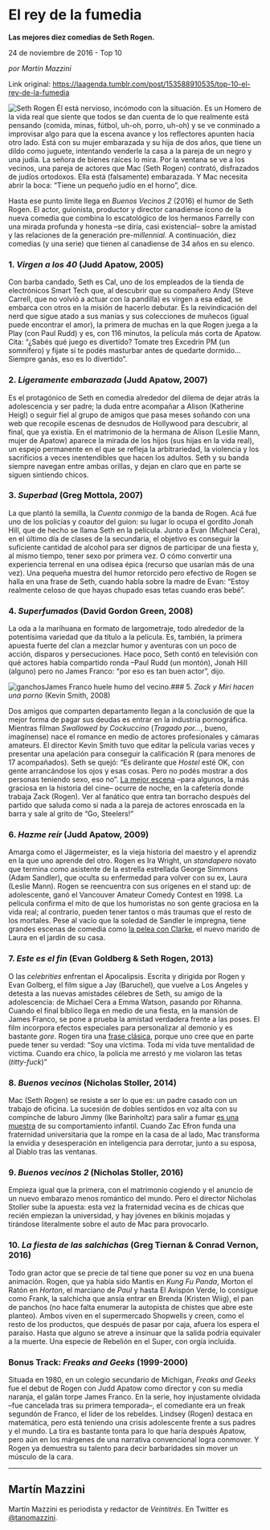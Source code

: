 # El rey de la fumedia

**Las mejores diez comedias de Seth Rogen.**

24 de noviembre de 2016 - Top 10

_por Martín Mazzini_

Link original: https://laagenda.tumblr.com/post/153588910535/top-10-el-rey-de-la-fumedia

![Seth Rogen](https://64.media.tumblr.com/c43f360dc1da333f40b43814a0c377a7/tumblr_inline_pjzvnlD7wY1t6q87u_500.jpg)
Él está nervioso, incómodo con la situación. Es un Homero de la vida real que siente que todos se dan cuenta de lo que realmente está pensando (comida, minas, fútbol, uh-oh, porro, uh-oh) y se ve conminado a improvisar algo para que la escena avance y los reflectores apunten hacia otro lado. Está con su mujer embarazada y su hija de dos años, que tiene un dildo como juguete, intentando venderle la casa a la pareja de un negro y una judía. La señora de bienes raíces lo mira. Por la ventana se ve a los vecinos, una pareja de actores que Mac (Seth Rogen) contrató, disfrazados de judíos ortodoxos. Ella está (falsamente) embarazada. Y Mac necesita abrir la boca: “Tiene un pequeño judío en el horno”, dice.

Hasta ese punto límite llega en *Buenos Vecinos 2* (2016) el humor de Seth Rogen. El actor, guionista, productor y director canadiense ícono de la nueva comedia que combina lo escatológico de los hermanos Farrelly con una mirada profunda y honesta –se diría, casi existencial– sobre la amistad y las relaciones de la generación pre-*millennial*. A continuación, diez comedias (y una serie) que tienen al canadiense de 34 años en su elenco.



### 1. *Virgen a los 40* (Judd Apatow, 2005)

Con barba candado, Seth es Cal, uno de los empleados de la tienda de electrónicos Smart Tech que, al descubrir que su compañero Andy (Steve Carrell, que no volvió a actuar con la pandilla) es virgen a esa edad, se embarca con otros en la misión de hacerlo debutar. Es la reivindicación del nerd que sigue atado a sus manías y sus colecciones de muñecos (igual puede encontrar el amor), la primera de muchas en la que Rogen juega a la Play (con Paul Rudd) y es, con 116 minutos, la película más corta de Apatow. Cita: “¿Sabés qué juego es divertido? Tomate tres Excedrin PM (un somnífero) y fijate si te podés masturbar antes de quedarte dormido… Siempre ganás, eso es lo divertido”.

### 2. *Ligeramente embarazada* (Judd Apatow, 2007)

Es el protagónico de Seth en comedia alrededor del dilema de dejar atrás la adolescencia y ser padre; la duda entre acompañar a Alison (Katherine Heigl) o seguir fiel al grupo de amigos que pasa meses soñando con una web que recopile escenas de desnudos de Hollywood para descubrir, al final, que ya existía. En el matrimonio de la hermana de Alison (Leslie Mann, mujer de Apatow) aparece la mirada de los hijos (sus hijas en la vida real), un espejo permanente en el que se refleja la arbitrariedad, la violencia y los sacrificios a veces inentendibles que hacen los adultos. Seth y su banda siempre navegan entre ambas orillas, y dejan en claro que en parte se siguen sintiendo chicos.

### 3. *Superbad* (Greg Mottola, 2007)

La que plantó la semilla, la *Cuenta conmigo* de la banda de Rogen. Acá fue uno de los policías y coautor del guion: su lugar lo ocupa el gordito Jonah Hill, que de hecho se llama Seth en la película. Junto a Evan (Michael Cera), en el último día de clases de la secundaria, el objetivo es conseguir la suficiente cantidad de alcohol para ser dignos de participar de una fiesta y, al mismo tiempo, tener sexo por primera vez. O cómo convertir una experiencia terrenal en una odisea épica (recurso que usarían más de una vez). Una pequeña muestra del humor retorcido pero efectivo de Rogen se halla en una frase de Seth, cuando habla sobre la madre de Evan: “Estoy realmente celoso de que hayas chupado esas tetas cuando eras bebé”.

### 4. *Superfumados* (David Gordon Green, 2008)

La oda a la marihuana en formato de largometraje, todo alrededor de la potentísima variedad que da título a la película. Es, también, la primera apuesta fuerte del clan a mezclar humor y aventuras con un poco de acción, disparos y persecuciones. Hace poco, Seth contó en televisión con qué actores había compartido ronda –Paul Rudd (un montón), Jonah Hill (alguno) pero no James Franco: “por eso es tan buen actor”, dijo.

![ganchos](https://64.media.tumblr.com/33f0f4296a8f3b1e91beae833ac20e7b/tumblr_inline_pjzvnlR9k81t6q87u_500.jpg)James Franco huele humo del vecino.### 5. *Zack y Miri hacen una porno* (Kevin Smith, 2008)

Dos amigos que comparten departamento llegan a la conclusión de que la mejor forma de pagar sus deudas es entrar en la industria pornográfica. Mientras filman *Swallowed by Cockuccino* (*Tragado por…*, bueno, imagínense) nace el romance en medio de actores profesionales y cámaras amateurs. El director Kevin Smith tuvo que editar la película varias veces y presentar una apelación para conseguir la calificación R (para menores de 17 acompañados). Seth se quejó: “Es delirante que *Hostel* esté OK, con gente arrancándose los ojos y esas cosas. Pero no podés mostrar a dos personas teniendo sexo, eso no”. [La mejor escena](https://www.youtube.com/watch?v=iHoinKaSNvo) –para algunos, la más graciosa en la historia del cine– ocurre de noche, en la cafetería donde trabaja Zack (Rogen). Ver al fanático que entra tan borracho después del partido que saluda como si nada a la pareja de actores enroscada en la barra y sale al grito de “Go, Steelers!”

### 6. *Hazme reír* (Judd Apatow, 2009)

Amarga como el Jägermeister, es la vieja historia del maestro y el aprendiz en la que uno aprende del otro. Rogen es Ira Wright, un *standapero* novato que termina como asistente de la estrella estrellada George Simmons (Adam Sandler), que oculta su enfermedad para volver con su ex, Laura (Leslie Mann). Rogen se reencuentra con sus orígenes en el stand up: de adolescente, ganó el Vancouver Amateur Comedy Contest en 1998. La película confirma el mito de que los humoristas no son gente graciosa en la vida real; al contrario, pueden tener tantos o más traumas que el resto de los mortales. Pese al vacío que la soledad de Sandler le impregna, tiene grandes escenas de comedia como [la pelea con Clarke](https://www.youtube.com/watch?v=Q9vxnIGIFXQ), el nuevo marido de Laura en el jardin de su casa. 

### 7. *Este es el fin* (Evan Goldberg & Seth Rogen, 2013)

O las *celebrities* enfrentan el Apocalipsis. Escrita y dirigida por Rogen y Evan Golberg, el film sigue a Jay (Baruchel), que vuelve a Los Angeles y detesta a las nuevas amistades célebres de Seth, su amigo de la adolescencia: de Michael Cera a Emma Watson, pasando por Rihanna. Cuando el final bíblico llega en medio de una fiesta, en la mansión de James Franco, se pone a prueba la amistad verdadera frente a las poses. El film incorpora efectos especiales para personalizar al demonio y es bastante *gore*. Rogen tira una [frase clásica](https://www.youtube.com/watch?v=DMxGLnqPF7c), porque uno cree que en parte puede tener su verdad: “Soy una víctima. Toda mi vida tuve mentalidad de víctima. Cuando era chico, la policía me arrestó y me violaron las tetas (*titty-fuck*)” 

### 8. *Buenos vecinos* (Nicholas Stoller, 2014)

Mac (Seth Rogen) se resiste a ser lo que es: un padre casado con un trabajo de oficina. La sucesión de dobles sentidos en voz alta con su compinche de laburo Jimmy (Ike Barinholtz) para salir a fumar [es una muestra](https://www.youtube.com/watch?v=DLw0g2-0IDc) de su comportamiento infantil. Cuando Zac Efron funda una fraternidad universitaria que la rompe en la casa de al lado, Mac transforma la envidia y desesperación en inteligencia para derrotar, junto a su esposa, al Diablo tras las ventanas.

### 9. *Buenos vecinos 2* (Nicholas Stoller, 2016)

Empieza igual que la primera, con el matrimonio cogiendo y el anuncio de un nuevo embarazo menos romántico del mundo. Pero el director Nicholas Stoller sube la apuesta: esta vez la fraternidad vecina es de chicas que recién empiezan la universidad, y hay jóvenes en bikinis mojadas y tirándose literalmente sobre el auto de Mac para provocarlo.

### 10. *La fiesta de las salchichas* (Greg Tiernan & Conrad Vernon, 2016)

Todo gran actor que se precie de tal tiene que poner su voz en una buena animación. Rogen, que ya había sido Mantis en *Kung Fu Panda*, Morton el Ratón en *Horton*, el marciano de *Paul* y hasta El Avispón Verde, lo consigue como Frank, la salchicha que ansía entrar en Brenda (Kristen Wiig), el pan de panchos (no hace falta enumerar la autopista de chistes que abre este planteo). Ambos viven en el supermercado Shopwells y creen, como el resto de los productos, que después de pasar por caja, afuera los espera el paraíso. Hasta que alguno se atreve a insinuar que la salida podría equivaler a la muerte. Una especie de Rebelión en el Super, con orgía incluida.

### Bonus Track: *Freaks and Geeks* (1999-2000)

Situada en 1980, en un colegio secundario de Michigan, *Freaks and Geeks* fue el debut de Rogen con Judd Apatow como director y con su media naranja, el galán torpe James Franco. En la serie, hoy injustamente olvidada –fue cancelada tras su primera temporada–, el comediante era un freak segundón de Franco, el líder de los rebeldes. Lindsey (Rogen) destaca en matemática, pero está teniendo una crisis adolescente frente a sus padres y el mundo. La tira es bastante tonta para lo que haría después Apatow, pero aún en los márgenes de una narrativa convencional logra conmover. Y Rogen ya demuestra su talento para decir barbaridades sin mover un músculo de la cara.

  




---

Martín Mazzini
--------------

 Martín Mazzini es periodista y redactor de *Veintitrés*. En Twitter es 
[@tanomazzini](https://twitter.com/tanomazzini).

